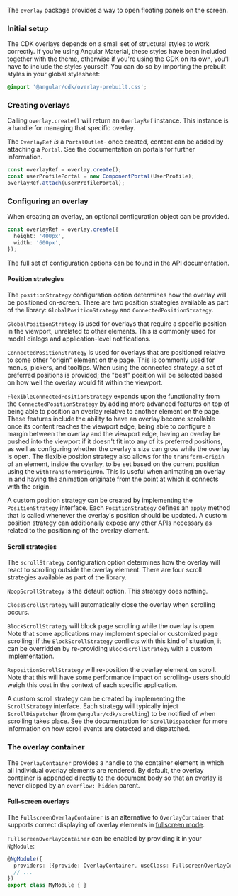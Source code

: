 The `overlay` package provides a way to open floating panels on the screen.

### Initial setup
The CDK overlays depends on a small set of structural styles to work correctly. If you're using
Angular Material, these styles have been included together with the theme, otherwise if you're
using the CDK on its own, you'll have to include the styles yourself. You can do so by importing
the prebuilt styles in your global stylesheet:

```scss
@import '@angular/cdk/overlay-prebuilt.css';
```

### Creating overlays
Calling `overlay.create()` will return an `OverlayRef` instance. This instance is a handle for
managing that specific overlay.

The `OverlayRef` _is_ a `PortalOutlet`- once created, content can be added by attaching a `Portal`.
See the documentation on portals for further information.
```ts
const overlayRef = overlay.create();
const userProfilePortal = new ComponentPortal(UserProfile);
overlayRef.attach(userProfilePortal);
```

### Configuring an overlay
When creating an overlay, an optional configuration object can be provided.
```ts
const overlayRef = overlay.create({
  height: '400px',
  width: '600px',
});
```

The full set of configuration options can be found in the API documentation.

#### Position strategies
The `positionStrategy` configuration option determines how the overlay will be positioned on-screen.
There are two position strategies available as part of the library: `GlobalPositionStrategy` and
`ConnectedPositionStrategy`.

`GlobalPositionStrategy` is used for overlays that require a specific position in the viewport,
unrelated to other elements. This is commonly used for modal dialogs and application-level
notifications.

`ConnectedPositionStrategy` is used for overlays that are positioned relative to some other "origin"
element on the page. This is commonly used for menus, pickers, and tooltips. When using the
connected strategy, a set of preferred positions is provided; the "best" position will be selected
based on how well the overlay would fit within the viewport.

`FlexibleConnectedPositionStrategy` expands upon the functionality from the
`ConnectedPositionStrategy` by adding more advanced features on top of being able to position an
overlay relative to another element on the page. These features include the ability to have an
overlay become scrollable once its content reaches the viewport edge, being able to configure a
margin between the overlay and the viewport edge, having an overlay be pushed into the viewport if
it doesn't fit into any of its preferred positions, as well as configuring whether the overlay's
size can grow while the overlay is open. The flexible position strategy also allows for the
`transform-origin` of an element, inside the overlay, to be set based on the current position using
the `withTransformOriginOn`. This is useful when animating an overlay in and having the animation
originate from the point at which it connects with the origin.

A custom position strategy can be created by implementing the `PositionStrategy` interface.
Each `PositionStrategy` defines an `apply` method that is called whenever the overlay's position
should be updated. A custom position strategy can additionally expose any other APIs necessary as
related to the positioning of the overlay element.


#### Scroll strategies
The `scrollStrategy` configuration option determines how the overlay will react to scrolling outside
the overlay element. There are four scroll strategies available as part of the library.

`NoopScrollStrategy` is the default option. This strategy does nothing.

`CloseScrollStrategy` will automatically close the overlay when scrolling occurs.

`BlockScrollStrategy` will block page scrolling while the overlay is open. Note that some
applications may implement special or customized page scrolling; if the `BlockScrollStrategy`
conflicts with this kind of situation, it can be overridden by re-providing `BlockScrollStrategy`
with a custom implementation.

`RepositionScrollStrategy` will re-position the overlay element on scroll. Note that this will have
some performance impact on scrolling- users should weigh this cost in the context of each specific
application.


A custom scroll strategy can be created by implementing the `ScrollStrategy` interface. Each
strategy will typically inject `ScrollDispatcher` (from `@angular/cdk/scrolling`) to be notified
of when scrolling takes place. See the documentation for `ScrollDispatcher` for more information
on how scroll events are detected and dispatched.

### The overlay container
The `OverlayContainer` provides a handle to the container element in which all individual overlay
elements are rendered. By default, the overlay container is appended directly to the document body
so that an overlay is never clipped by an `overflow: hidden` parent.

#### Full-screen overlays
The `FullscreenOverlayContainer` is an alternative to `OverlayContainer` that supports correct
displaying of overlay elements in
[fullscreen mode](https://developer.mozilla.org/en-US/docs/Web/API/Element/requestFullScreen).

`FullscreenOverlayContainer` can be enabled by providing it in your `NgModule`:
```ts
@NgModule({
  providers: [{provide: OverlayContainer, useClass: FullscreenOverlayContainer}],
  // ...
})
export class MyModule { }
```
